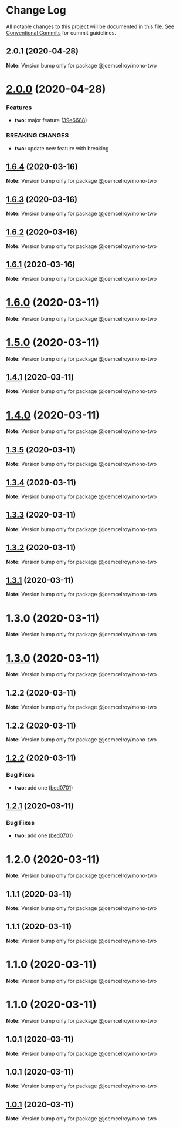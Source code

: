 # Change Log

All notable changes to this project will be documented in this file.
See [Conventional Commits](https://conventionalcommits.org) for commit guidelines.

## 2.0.1 (2020-04-28)

**Note:** Version bump only for package @joemcelroy/mono-two





# [2.0.0](https://github.com/joemcelroy/lerna-monorepo-github-actions-release/compare/v1.6.4...v2.0.0) (2020-04-28)


### Features

* **two:** major feature ([39e6688](https://github.com/joemcelroy/lerna-monorepo-github-actions-release/commit/39e66888cf84e988868e9ad044bc8c4fd0c879d4))


### BREAKING CHANGES

* **two:** update new feature with breaking





## [1.6.4](https://github.com/joemcelroy/lerna-monorepo-github-actions-release/compare/v1.6.2...v1.6.4) (2020-03-16)

**Note:** Version bump only for package @joemcelroy/mono-two





## [1.6.3](https://github.com/joemcelroy/lerna-monorepo-github-actions-release/compare/v1.6.2...v1.6.3) (2020-03-16)

**Note:** Version bump only for package @joemcelroy/mono-two





## [1.6.2](https://github.com/joemcelroy/lerna-monorepo-github-actions-release/compare/v1.6.0...v1.6.2) (2020-03-16)

**Note:** Version bump only for package @joemcelroy/mono-two





## [1.6.1](https://github.com/joemcelroy/lerna-monorepo-github-actions-release/compare/v1.6.0...v1.6.1) (2020-03-16)

**Note:** Version bump only for package @joemcelroy/mono-two





# [1.6.0](https://github.com/joemcelroy/lerna-monorepo-github-actions-release/compare/v1.5.0...v1.6.0) (2020-03-11)

**Note:** Version bump only for package @joemcelroy/mono-two





# [1.5.0](https://github.com/joemcelroy/lerna-monorepo-github-actions-release/compare/v1.4.1...v1.5.0) (2020-03-11)

**Note:** Version bump only for package @joemcelroy/mono-two





## [1.4.1](https://github.com/joemcelroy/lerna-monorepo-github-actions-release/compare/v1.3.0...v1.4.1) (2020-03-11)

**Note:** Version bump only for package @joemcelroy/mono-two





# [1.4.0](https://github.com/joemcelroy/lerna-monorepo-github-actions-release/compare/v1.3.0...v1.4.0) (2020-03-11)

**Note:** Version bump only for package @joemcelroy/mono-two





## [1.3.5](https://github.com/joemcelroy/lerna-monorepo-github-actions-release/compare/v1.3.0...v1.3.5) (2020-03-11)

**Note:** Version bump only for package @joemcelroy/mono-two





## [1.3.4](https://github.com/joemcelroy/lerna-monorepo-github-actions-release/compare/v1.3.0...v1.3.4) (2020-03-11)

**Note:** Version bump only for package @joemcelroy/mono-two





## [1.3.3](https://github.com/joemcelroy/lerna-monorepo-github-actions-release/compare/v1.3.0...v1.3.3) (2020-03-11)

**Note:** Version bump only for package @joemcelroy/mono-two





## [1.3.2](https://github.com/joemcelroy/lerna-monorepo-github-actions-release/compare/v1.3.0...v1.3.2) (2020-03-11)

**Note:** Version bump only for package @joemcelroy/mono-two





## [1.3.1](https://github.com/joemcelroy/lerna-monorepo-github-actions-release/compare/v1.3.0...v1.3.1) (2020-03-11)

**Note:** Version bump only for package @joemcelroy/mono-two





# 1.3.0 (2020-03-11)

**Note:** Version bump only for package @joemcelroy/mono-two





# [1.3.0](https://github.com/joemcelroy/lerna-monorepo-github-actions-release/compare/v1.2.2...v1.3.0) (2020-03-11)

**Note:** Version bump only for package @joemcelroy/mono-two





## 1.2.2 (2020-03-11)

**Note:** Version bump only for package @joemcelroy/mono-two





## 1.2.2 (2020-03-11)

**Note:** Version bump only for package @joemcelroy/mono-two





## [1.2.2](https://github.com/joemcelroy/lerna-monorepo-github-actions-release/compare/v1.2.0...v1.2.2) (2020-03-11)


### Bug Fixes

* **two:** add one ([bed0701](https://github.com/joemcelroy/lerna-monorepo-github-actions-release/commit/bed070168f3ff0194a9e6da739b18b6f86eca4f8))





## [1.2.1](https://github.com/joemcelroy/lerna-monorepo-github-actions-release/compare/v1.2.0...v1.2.1) (2020-03-11)


### Bug Fixes

* **two:** add one ([bed0701](https://github.com/joemcelroy/lerna-monorepo-github-actions-release/commit/bed070168f3ff0194a9e6da739b18b6f86eca4f8))





# 1.2.0 (2020-03-11)

**Note:** Version bump only for package @joemcelroy/mono-two





## 1.1.1 (2020-03-11)

**Note:** Version bump only for package @joemcelroy/mono-two





## 1.1.1 (2020-03-11)

**Note:** Version bump only for package @joemcelroy/mono-two





# 1.1.0 (2020-03-11)

**Note:** Version bump only for package @joemcelroy/mono-two





# 1.1.0 (2020-03-11)

**Note:** Version bump only for package @joemcelroy/mono-two





## 1.0.1 (2020-03-11)

**Note:** Version bump only for package @joemcelroy/mono-two





## 1.0.1 (2020-03-11)

**Note:** Version bump only for package @joemcelroy/mono-two





## [1.0.1](https://github.com/joemcelroy/lerna-monorepo-github-actions-release/compare/v1.0.0...v1.0.1) (2020-03-11)

**Note:** Version bump only for package @joemcelroy/mono-two
